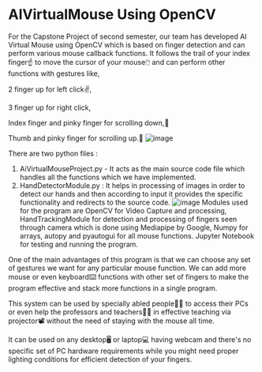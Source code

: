 # AIVirtualMouse Using OpenCV


For the Capstone Project of second semester, our team has developed AI Virtual Mouse using OpenCV which is based on finger detection and can perform various mouse callback functions. It follows the trail of your index finger☝️ to move the cursor of your mouse🖱️ and can perform other functions with gestures like,

2 finger up for left click✌️,

3 finger up for right click,

Index finger and pinky finger for scrolling down,🤘

Thumb and pinky finger for scrolling up.🤙
![image](https://user-images.githubusercontent.com/94468283/180596270-5bbd6a44-8dcf-4a43-b891-319ee0ea9166.png)

There are two python files : 
1) AiVirtualMouseProject.py - It acts as the main source code file which handles all the functions which we have implemented. 
2) HandDetectorModule.py : It helps in processing of images in order to detect our hands and then according to input it provides the specific functionality and redirects to the source code.
![image](https://user-images.githubusercontent.com/94468283/180596383-1200143f-d709-4f6e-87bb-551eb6cbde7b.png)
Modules used for the program are OpenCV for Video Capture and processing, HandTrackingModule for detection and processing of fingers seen through camera which is done using Mediapipe by Google, Numpy for arrays, autopy and pyautogui for all mouse functions. Jupyter Notebook for testing and running the program.

One of the main advantages of this program is that we can choose any set of gestures we want for any particular mouse function. We can add more mouse or even keyboard⌨️ functions with other set of fingers to make the program effective and stack more functions in a single program.

This system can be used by specially abled people🧑‍🦽 to access their PCs or even help the professors and teachers🧑‍🏫 in effective teaching via projector📽️ without the need of staying with the mouse all time.

It can be used on any desktop🖥️ or laptop💻 having webcam and there's no specific set of PC hardware requirements while you might need proper lighting conditions for efficient detection of your fingers.
